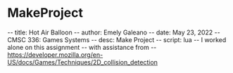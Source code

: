 # MakeProject
-- title:  Hot Air Balloon
-- author: Emely Galeano
-- date: May 23, 2022
-- CMSC 336: Games Systems
-- desc:   Make Project
-- script: lua
-- I worked alone on this assignment
-- with assistance from
-- https://developer.mozilla.org/en-US/docs/Games/Techniques/2D_collision_detection
